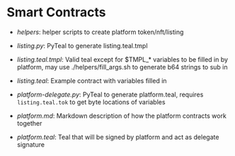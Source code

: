 Smart Contracts
===============
- *helpers*: helper scripts to create platform token/nft/listing
- *listing.py*:  PyTeal to generate listing.teal.tmpl
- *listing.teal.tmpl*: Valid teal except for $TMPL_* variables to be filled in by platform, may use ./helpers/fill_args.sh to generate b64 strings to sub in
- *listing.teal*: Example contract with variables filled in

- *platform-delegate.py*: PyTeal to generate platform.teal, requires `listing.teal.tok` to get byte locations of variables
- *platform.md*: Markdown description of how the platform contracts work together
- *platform.teal*: Teal that will be signed by platform and act as delegate signature